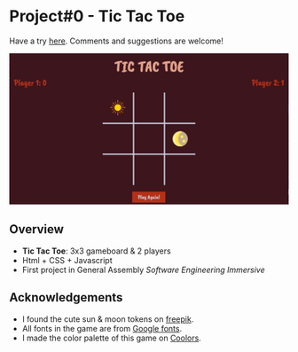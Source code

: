 <!-- understand paragraph by default. -->
# Project#0 - Tic Tac Toe

<!-- anchor tag -->
Have a try [here](https://anchorite1001.github.io/project0/). Comments and suggestions are welcome!

<!-- img tag: ![alt-text](url) -->
![The window of this game](./images/intro.png)

<!-- bullet point list + word styling -->
## Overview
* **Tic Tac Toe**: 3x3 gameboard & 2 players
* Html + CSS + Javascript
* First project in General Assembly *Software Engineering Immersive*
<!-- documentations that need coding present:
```coding language(e.g. javascript)
coding in between
```
or just refering a little bit of coding / name of a variable: `window` -->
## Acknowledgements
* I found the cute sun & moon tokens on [freepik](https://www.freepik.com/).
* All fonts in the game are from [Google fonts](https://fonts.google.com/).
* I made the color palette of this game on [Coolors](https://coolors.co/).

